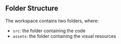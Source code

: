 ## Folder Structure

The workspace contains two folders, where:

- `src`: the folder containing the code
- `assets`: the folder containing the visual resources


